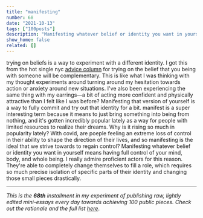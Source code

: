 ```yaml
---
title: "manifesting"
number: 68
date: "2021-10-13"
tags: ["100posts"]
description: "Manifesting whatever belief or identity you want in yourself means having full control of your mind, body, and whole being."
show_home: false
related: []
---
```


trying on beliefs is a way to experiment with a different identity. I got this from the hot single nyc [advice column](https://hotsingles.nyc/p/help-me-randa-1) for trying on the belief that you being with someone will be complementary. This is like what I was thinking with my thought experiments around turning around my hesitation towards action or anxiety around new situations. I've also been experiencing the same thing with my earrings—a bit of acting more confident and physically attractive than I felt like I was before? Manifesting that version of yourself is a way to fully commit and try out that identity for a bit. manifest is a super interesting term because it means to just bring something into being from nothing, and it's gotten incredibly popular lately as a way for people with limited resources to realize their dreams. Why is it rising so much in popularity lately? With covid, are poeple feeling an extreme loss of control in their ability to shape the direction of their lives, and so manifesting is the ideal that we strive towards to regain control? Manifesting whatever belief or identity you want in yourself means having full control of your mind, body, and whole being. I really admire proficient actors for this reason. They're able to completely change themselves to fill a role, which requires so much precise isolation of specific parts of their identity and changing those small pieces drastically. 

---
*This is the **68th** installment in my experiment of publishing raw, lightly edited mini-essays every day towards achieving 100 public pieces. Check out the rationale and the full list [here](/experiments/100posts/)*.
